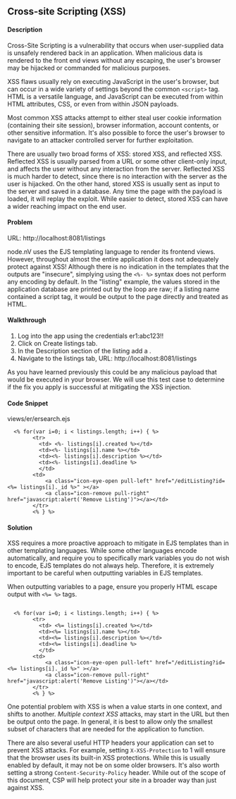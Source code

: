 ## Cross-site Scripting (XSS)

#### Description

Cross-Site Scripting is a vulnerability that occurs when user-supplied data is unsafely rendered back in an application. When malicious data is rendered to the front end views without any escaping, the user's browser may be hijacked or commanded for malicious purposes.

XSS flaws usually rely on executing JavaScript in the user's browser, but can occur in a wide variety of settings beyond the common ```<script>``` tag. HTML is a versatile language, and JavaScript can be executed from within HTML attributes, CSS, or even from within JSON payloads.

Most common XSS attacks attempt to either steal user cookie information (containing their site session), browser information, account contents, or other sensitive information. It's also possible to force the user's browser to navigate to an attacker controlled server for further exploitation.

There are usually two broad forms of XSS: stored XSS, and reflected XSS. Reflected XSS is usually parsed from a URL or some other client-only input, and affects the user without any interaction from the server. Reflected XSS is much harder to detect, since there is no interaction with the server as the user is hijacked. On the other hand, stored XSS is usually sent as input to the server and saved in a database. Any time the page with the payload is loaded, it will replay the exploit. While easier to detect, stored XSS can have a wider reaching impact on the end user.

#### Problem
URL: http://localhost:8081/listings

node.nV uses the EJS templating language to render its frontend views. However, throughout almost the entire application it does not adequately protect against XSS! Although there is no indication in the templates that the outputs are "insecure", simplying using the ```<%- %>``` syntax does not perform any encoding by default. In the "listing" example, the values stored in the application database are printed out by the loop are raw; if a listing name contained a script tag, it would be output to the page directly and treated as HTML.

#### Walkthrough
1. Log into the app using the credentials er1:abc123!!
2. Click on Create listings tab.
3. In the Description section of the listing add a <script>alert(1)</script>.
4. Navigate to the listings tab,
  URL: http://localhost:8081/listings


As you have learned previously this could be any malicious payload that would be executed in your browser. We will use this test case to determine if the fix you apply is successful at mitigating the XSS injection.

#### Code Snippet
views/er/ersearch.ejs

```
  <% for(var i=0; i < listings.length; i++) { %>
        <tr> 
          <td> <%- listings[i].created %></td>
          <td><%- listings[i].name %></td>
          <td><%- listings[i].description %></td>
          <td><%- listings[i].deadline %>
          </td>
        <td>
            <a class="icon-eye-open pull-left" href="/editListing?id=<%= listings[i]._id %>" ></a>
            <a class="icon-remove pull-right" href="javascript:alert('Remove Listing')"></a></td>
        </tr>
        <% } %>
```

#### Solution

XSS requires a more proactive approach to mitigate in EJS templates than in other templating languages. While some other languages encode automatically, and require you to specifically mark variables you do not wish to encode, EJS templates do not always help. Therefore, it is extremely important to be careful when outputting variables in EJS templates.

When outputting variables to a page, ensure you properly HTML escape output with ```<%= %>``` tags.

```

  <% for(var i=0; i < listings.length; i++) { %>
        <tr> 
          <td> <%= listings[i].created %></td>
          <td><%= listings[i].name %></td>
          <td><%= listings[i].description %></td>
          <td><%= listings[i].deadline %>
          </td>
        <td>
            <a class="icon-eye-open pull-left" href="/editListing?id=<%= listings[i]._id %>" ></a>
            <a class="icon-remove pull-right" href="javascript:alert('Remove Listing')"></a></td>
        </tr>
        <% } %>

```




One potential problem with XSS is when a value starts in one context, and shifts to another. *Multiple context XSS* attacks, may start in the URL but then be output onto the page. In general, it is best to allow only the smallest subset of characters that are needed for the application to function.

There are also several useful HTTP headers your application can set to prevent XSS attacks. For example, setting ```X-XSS-Protection``` to 1 will ensure that the browser uses its built-in XSS protections. While this is usually enabled by default, it may not be on some older browsers. It's also worth setting a strong ```Content-Security-Policy``` header. While out of the scope of this document, CSP will help protect your site in a broader way than just against XSS.



  



